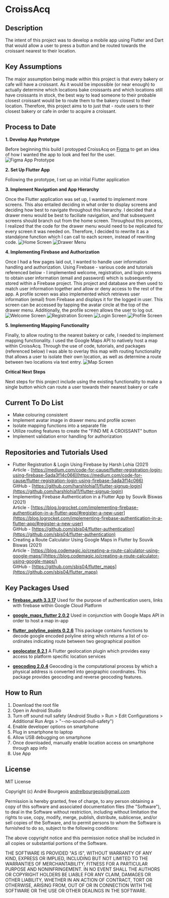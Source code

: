 # CroissAcq

## Description
The intent of this project was to develop a mobile app using Flutter and Dart that would allow a user to press a button and be routed towards the croissant nearest to their location.

## Key Assumptions
The major assumption being made within this project is that every bakery or cafe will have a croissant. As it would be impossible (or near enough) to actually determine which locations bake croissants and which locations still have croissants in stock, the best way to lead someone to their probable closest croissant would be to route them to the bakery closest to their location. Therefore, this project aims to to just that - route users to their closest bakery or cafe in order to acquire a croissant.

## Process to Date
**1. Develop App Prototype**

Before beginning this build I protoyped CroissAcq on [Figma](https://www.figma.com) to get an idea of how I wanted the app to look and feel for the user.
![Figma App Prototype](https://user-images.githubusercontent.com/33913141/169050269-80cea902-d18c-4040-b173-f8862cb0ab56.png)

**2. Set Up Flutter App**

Following the prototype, I set up an initial Flutter application

**3. Implement Navigation and App Hierarchy**

Once the Flutter application was set up, I wanted to implement more screens. This also entailed deciding in what order to display screens and deciding how best to navigate throughout this hierarchy. I decided that a drawer menu would be best to faciliate navigation, and that subsequent screens should branch out from the home screen. Throughout this process, I realized that the code for the drawer menu would need to be replicated for every screen it was needed on. Therefore, I decided to rewrite it as a standalone function which I can call to each screen, instead of rewriting code.
![Home Screen](https://user-images.githubusercontent.com/33913141/169075063-ac0dfb84-9fba-41d0-81f4-5046290b5ce3.png)
![Drawer Menu](https://user-images.githubusercontent.com/33913141/169075130-dfe84457-5d8e-416f-9c5d-973136aa24dc.png)

**4. Implementing Firebase and Authorization**

Once I had a few pages laid out, I wanted to handle user information handling and authorization. Using Firebase - various code and tutorials referenced below - I implemented welcome, registration, and login screens to obtain user information (email and password) which is subsequently stored within a Firebase project. This project and database are then used to match user information together and allow or deny access to the rest of the app. A profile screen was also implemented which retrieves user information (email) from Firebase and displays it for the logged in user. This screen can be accessed by tapping the avatar circle at the top of the drawer menu. Additionally, the profile screen allows the user to log out.
![Welcome Screen](https://user-images.githubusercontent.com/33913141/169075263-4851253f-c1a2-411e-a48f-aed1b039e667.png)
![Registration Screen](https://user-images.githubusercontent.com/33913141/169075326-575db84b-80df-4377-a6a3-22ba4f4d529f.png)
![Login Screen](https://user-images.githubusercontent.com/33913141/169075363-feb24864-d894-49d9-864d-e1dad404eb19.png)
![Profile Screen](https://user-images.githubusercontent.com/33913141/169075438-9589c00b-c6e4-4112-8656-07ee1b1399ad.png)

**5. Implementing Mapping Functionality**

Finally, to allow routing to the nearest bakery or cafe, I needed to implement mapping functionality. I used the Google Maps API to natively host a map within CroissAcq. Through the use of code, tutorials, and packages (referenced below) I was able to overlay this map with routing functionality that allows a user to isolate their own location, as well as determine a route between two locations via text entry.
![Map Screen](https://user-images.githubusercontent.com/33913141/169075512-86a676a7-fddf-48e3-951a-9d7080728c8a.png)


**Critical Next Steps**

Next steps for this project include using the existing functionality to make a single button which can route a user towards their nearest bakery or cafe

## Current To Do List
- Make colouring consistent
- Implement avatar image in drawer menu and profile screen
- Isolate mapping functions into a separate file
- Utilize routing features to create the "FIND ME A CROISSANT" button
- Implement validation error handling for authorization

## Repositories and Tutorials Used
- Flutter Registration & Login Using Firebase by Harsh Lohia (2021)  
Article - [https://medium.com/code-for-cause/flutter-registration-login-using-firebase-5ada3f14c066](https://medium.com/code-for-cause/flutter-registration-login-using-firebase-5ada3f14c066)  
GitHub - [https://github.com/harshlohia11/flutter-signup-login](https://github.com/harshlohia11/flutter-signup-login)
- Implementing Firebase Authentication in a Flutter App by Souvik Biswas (2021)  
Article - [https://blog.logrocket.com/implementing-firebase-authentication-in-a-flutter-app/#register-a-new-user](https://blog.logrocket.com/implementing-firebase-authentication-in-a-flutter-app/#register-a-new-user)  
GitHub - [https://github.com/sbis04/flutter-authentication](https://github.com/sbis04/flutter-authentication)
- Creating a Route Calculator Using Google Maps in Flutter by Souvik Biswas (2021)  
Article - [https://blog.codemagic.io/creating-a-route-calculator-using-google-maps/](https://blog.codemagic.io/creating-a-route-calculator-using-google-maps/)  
GitHub - [https://github.com/sbis04/flutter_maps](https://github.com/sbis04/flutter_maps)

## Key Packages Used
- [**firebase_auth 3.3.17**](https://pub.dev/packages/firebase_auth)
Used for the purpose of authentication users, links with firebase within Google Cloud Platform

- [**google_maps_flutter 2.0.2**](https://pub.dev/packages/google_maps_flutter)
Used in conjunction with Google Maps API in order to host a map in-app

- [**flutter_polyline_points 0.2.6**](https://pub.dev/packages/flutter_polyline_points)
This package contains functions to decode google encoded polyline string which returns a list of co-ordinates indicating route between two geographical position

- [**geolocator 8.2.1**](https://pub.dev/packages/geolocator)
A Flutter geolocation plugin which provides easy access to platform specific location services

- [**geocoding 2.0.4**](https://pub.dev/packages/geocoding)
Geocoding is the computational process by which a physical address is converted into geographic coordinates. This package provides geocoding and reverse geocoding features. 

## How to Run

1. Download the root file
2. Open in Android Studio
3. Turn off sound null safety (Android Studio > Run > Edit Configurations > Additional Run Args > "--no-sound-null-safety")
4. Enable developer options on smartphone
5. Plug in smartphone to laptop
6. Allow USB debugging on smartphone
7. Once downloaded, manually enable location access on smartphone through app info
8. Use App

## License
MIT License

Copyright (c) André Bourgeois andrelbourgeois@gmail.com

Permission is hereby granted, free of charge, to any person obtaining a copy of this software and associated documentation files (the "Software"), to deal in the Software without restriction, including without limitation the rights to use, copy, modify, merge, publish, distribute, sublicense, and/or sell copies of the Software, and to permit persons to whom the Software is furnished to do so, subject to the following conditions:

The above copyright notice and this permission notice shall be included in all copies or substantial portions of the Software.

THE SOFTWARE IS PROVIDED "AS IS", WITHOUT WARRANTY OF ANY KIND, EXPRESS OR IMPLIED, INCLUDING BUT NOT LIMITED TO THE WARRANTIES OF MERCHANTABILITY, FITNESS FOR A PARTICULAR PURPOSE AND NONINFRINGEMENT. IN NO EVENT SHALL THE AUTHORS OR COPYRIGHT HOLDERS BE LIABLE FOR ANY CLAIM, DAMAGES OR OTHER LIABILITY, WHETHER IN AN ACTION OF CONTRACT, TORT OR OTHERWISE, ARISING FROM, OUT OF OR IN CONNECTION WITH THE SOFTWARE OR THE USE OR OTHER DEALINGS IN THE SOFTWARE.
